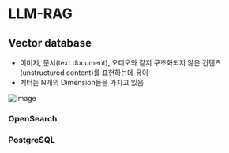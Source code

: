 # LLM-RAG


## Vector database

- 이미지, 문서(text document), 오디오와 같지 구조화되지 않은 컨텐츠(unstructured content)를 표현하는데 용이
- 벡터는 N개의 Dimension들을 가지고 있음

![image](https://github.com/kyopark2014/LLM-RAG/assets/52392004/993a666d-e4e9-493c-a5b4-35ce1c90d5bf)


### OpenSearch

### PostgreSQL
